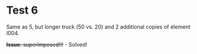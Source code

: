 # Test 6

Same as 5, but longer truck (50 vs. 20) and 2 additional copies of element I004.

~~**Issue**: superimposed!!!~~ - Solved!
